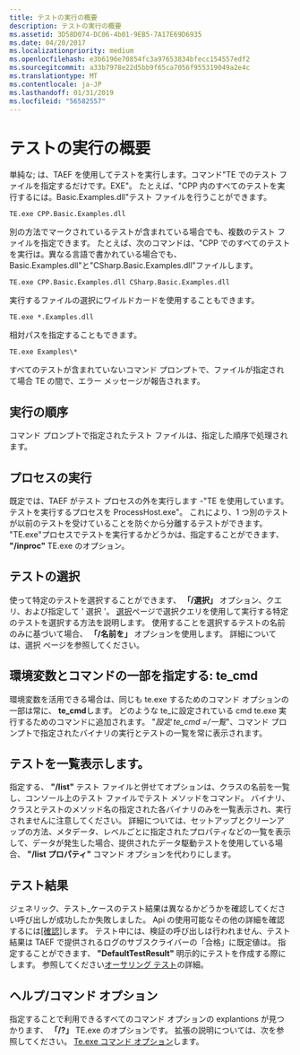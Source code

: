 ```yaml
---
title: テストの実行の概要
description: テストの実行の概要
ms.assetid: 3D58D074-DC06-4b01-9EB5-7A17E69D6935
ms.date: 04/20/2017
ms.localizationpriority: medium
ms.openlocfilehash: e3b6196e70854fc3a97653834bfecc154557edf2
ms.sourcegitcommit: a33b7978e22d5bb9f65ca7056f955319049a2e4c
ms.translationtype: MT
ms.contentlocale: ja-JP
ms.lasthandoff: 01/31/2019
ms.locfileid: "56582557"
---
```

# <a name="overview-of-executing-tests"></a>テストの実行の概要


単純な; は、TAEF を使用してテストを実行します。コマンド"TE でのテスト ファイルを指定するだけです。EXE"。 たとえば、"CPP 内のすべてのテストを実行するには。Basic.Examples.dll"テスト ファイルを行うことができます。

``` syntax
TE.exe CPP.Basic.Examples.dll
```

別の方法でマークされているテストが含まれている場合でも、複数のテスト ファイルを指定できます。 たとえば、次のコマンドは、"CPP でのすべてのテストを実行は。異なる言語で書かれている場合でも、Basic.Examples.dll"と"CSharp.Basic.Examples.dll"ファイルします。

``` syntax
TE.exe CPP.Basic.Examples.dll CSharp.Basic.Examples.dll
```

実行するファイルの選択にワイルドカードを使用することもできます。

``` syntax
TE.exe *.Examples.dll
```

相対パスを指定することもできます。

``` syntax
TE.exe Examples\*
```

すべてのテストが含まれていないコマンド プロンプトで、ファイルが指定されて場合 TE の間で、エラー メッセージが報告されます。

## <a name="span-idorderofexecutionspanspan-idorderofexecutionspanspan-idorderofexecutionspanorder-of-execution"></a><span id="Order_of_Execution"></span><span id="order_of_execution"></span><span id="ORDER_OF_EXECUTION"></span>実行の順序


コマンド プロンプトで指定されたテスト ファイルは、指定した順序で処理されます。

## <a name="span-idoutofprocessexecutionspanspan-idoutofprocessexecutionspanspan-idoutofprocessexecutionspanout-of-process-execution"></a><span id="OutOfProcessExecution"></span><span id="outofprocessexecution"></span><span id="OUTOFPROCESSEXECUTION"></span>プロセスの実行


既定では、TAEF がテスト プロセスの外を実行します -"TE を使用しています。テストを実行するプロセスを ProcessHost.exe"。 これにより、1 つ別のテストが以前のテストを受けていることを防ぐから分離するテストができます。 "TE.exe"プロセスでテストを実行するかどうかは、指定することができます、 **"/inproc"** TE.exe のオプション。

## <a name="span-idselectingtestsspanspan-idselectingtestsspanspan-idselectingtestsspanselecting-tests"></a><span id="Selecting_Tests"></span><span id="selecting_tests"></span><span id="SELECTING_TESTS"></span>テストの選択


使って特定のテストを選択することができます、 **「/選択」** オプション、クエリ、および指定して ' 選択 '。 [選択](selection.md)ページで選択クエリを使用して実行する特定のテストを選択する方法を説明します。 使用することを選択するテストの名前のみに基づいて場合、 **「/名前を」** オプションを使用します。 詳細については、選択 ページを参照してください。

## <a name="span-idspecifyingpartofcommandasenvironmentvariabletecmdspanspan-idspecifyingpartofcommandasenvironmentvariabletecmdspanspan-idspecifyingpartofcommandasenvironmentvariabletecmdspanspecifying-part-of-command-as-environment-variable-tecmd"></a><span id="Specifying_part_of_command_as_environment_variable__te_cmd"></span><span id="specifying_part_of_command_as_environment_variable__te_cmd"></span><span id="SPECIFYING_PART_OF_COMMAND_AS_ENVIRONMENT_VARIABLE__TE_CMD"></span>環境変数とコマンドの一部を指定する: **te\_cmd**


環境変数を活用できる場合は、同じも te.exe するためのコマンド オプションの一部は常に、 **te\_cmd**します。 どのような te\_に設定されている cmd te.exe 実行するためのコマンドに追加されます。 "*設定 te\_cmd =/一覧*"、コマンド プロンプトで指定されたバイナリの実行とテストの一覧を常に表示されます。

## <a name="span-idlistingtestsspanspan-idlistingtestsspanspan-idlistingtestsspanlisting-tests"></a><span id="Listing_Tests"></span><span id="listing_tests"></span><span id="LISTING_TESTS"></span>テストを一覧表示します。


指定する、 **"/list"** テスト ファイルと併せてオプションは、クラスの名前を一覧し、コンソール上のテスト ファイルでテスト メソッドをコマンド。 バイナリ、クラスとテストのメソッド名の指定された各バイナリのみを一覧表示され、実行されませんに注意してください。 詳細については、セットアップとクリーンアップの方法、メタデータ、レベルごとに指定されたプロパティなどの一覧を表示して、データが発生した場合、提供されたデータ駆動テストを使用している場合、 **"/list プロパティ"** コマンド オプションを代わりにします。

## <a name="span-idtestresultsspanspan-idtestresultsspanspan-idtestresultsspantest-results"></a><span id="Test_Results"></span><span id="test_results"></span><span id="TEST_RESULTS"></span>テスト結果


ジェネリック、テスト_ケースのテスト結果は異なるかどうかを確認してください呼び出しが成功したか失敗しました。 Api の使用可能なその他の詳細を確認するには[[確認]](verify.md)します。 テスト中には、検証の呼び出しは行われません、テスト結果は TAEF で提供されるログのサブスクライバーの「合格」に既定値は。 指定することができます、 **"DefaultTestResult"** 明示的にテストを作成する際にします。 参照してください[オーサリング テスト](authoring-tests.md)の詳細。

## <a name="span-idhelp-commandoptionsspanspan-idhelp-commandoptionsspanspan-idhelp-commandoptionsspanhelp---command-options"></a><span id="Help_-_Command_Options"></span><span id="help_-_command_options"></span><span id="HELP_-_COMMAND_OPTIONS"></span>ヘルプ/コマンド オプション


指定することで利用できるすべてのコマンド オプションの explantions が見つかります、 **「/?」** TE.exe のオプションです。 拡張の説明については、次を参照してください。 [Te.exe コマンド オプション](te-exe-command-line-parameters.md)します。

 

 





